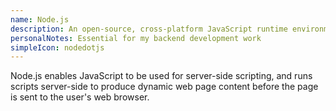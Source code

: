 ```yaml
---
name: Node.js
description: An open-source, cross-platform JavaScript runtime environment
personalNotes: Essential for my backend development work
simpleIcon: nodedotjs
---
```


Node.js enables JavaScript to be used for server-side scripting, and runs scripts server-side to produce dynamic web page content before the page is sent to the user's web browser.
